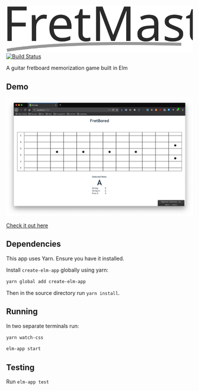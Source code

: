 ![FretMaster](public/logo.svg) [![Build Status](https://travis-ci.org/dkarter/fretmaster-elm.svg?branch=master)](https://travis-ci.org/dkarter/fretmaster-elm)

A guitar fretboard memorization game built in Elm

## Demo

![screenshot](img/screenshot.png)


[Check it out here](https://fretmaster.doriankarter.com/)

## Dependencies

This app uses Yarn. Ensure you have it installed.

Install `create-elm-app` globally using yarn:

```sh
yarn global add create-elm-app
```

Then in the source directory run `yarn install`.


## Running

In two separate terminals run:

```sh
yarn watch-css
```

```sh
elm-app start
```

## Testing

Run `elm-app test`
